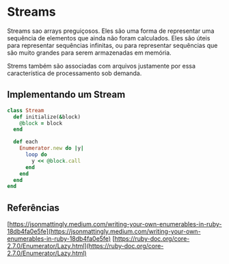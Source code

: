 # Streams

Streams sao arrays preguiçosos. Eles são uma forma de representar uma sequência de elementos que ainda não foram
calculados. Eles são úteis para representar sequências infinitas, ou para representar sequências que são muito grandes
para serem armazenadas em memória.

Strems também são associadas com arquivos justamente por essa característica de processamento sob demanda.

## Implementando um Stream

```ruby
class Stream
  def initialize(&block)
    @block = block
  end

  def each
    Enumerator.new do |y|
      loop do
        y << @block.call
      end
    end
  end
end
```

## Referências

[https://jsonmattingly.medium.com/writing-your-own-enumerables-in-ruby-18db4fa0e5fe](https://jsonmattingly.medium.com/writing-your-own-enumerables-in-ruby-18db4fa0e5fe)
[https://ruby-doc.org/core-2.7.0/Enumerator/Lazy.html](https://ruby-doc.org/core-2.7.0/Enumerator/Lazy.html)
